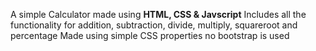 A simple Calculator made using **HTML, CSS & Javscript**
Includes all the functionality for addition, subtraction, divide, multiply, squareroot and percentage
Made using simple CSS properties no bootstrap is used
